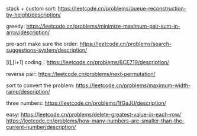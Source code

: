 
stack + custom sort:
https://leetcode.cn/problems/queue-reconstruction-by-height/description/


greedy:
https://leetcode.cn/problems/minimize-maximum-pair-sum-in-array/description/

pre-sort make sure the order:
https://leetcode.cn/problems/search-suggestions-system/description/


[i],[i+1] coding：https://leetcode.cn/problems/6CE719/description/

reverse pair:
https://leetcode.cn/problems/next-permutation/

sort to convert the problem:
https://leetcode.cn/problems/maximum-width-ramp/description/

three numbers:
https://leetcode.cn/problems/1fGaJU/description/

easy:
https://leetcode.cn/problems/delete-greatest-value-in-each-row/
https://leetcode.cn/problems/how-many-numbers-are-smaller-than-the-current-number/description/
